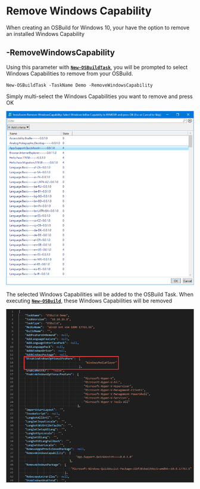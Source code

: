 # Remove Windows Capability

When creating an OSBuild for Windows 10, your have the option to remove an installed Windows Capability  

## -RemoveWindowsCapability

Using this parameter with [**`New-OSBuildTask`**](./), you will be prompted to select Windows Capabilities to remove from your OSBuild.

```text
New-OSBuildTask -TaskName Demo -RemoveWindowsCapability
```

Simply multi-select the Windows Capabilities you want to remove and press OK

![](../../../../../.gitbook/assets/2018-10-29_0-24-23.png)

The selected Windows Capabilities will be added to the OSBuild Task.  When executing [**`New-OSBuild`**](../new-osbuild.md), these Windows Capabilities will be removed

![](../../../../../.gitbook/assets/2018-10-29_0-26-47b.png)



